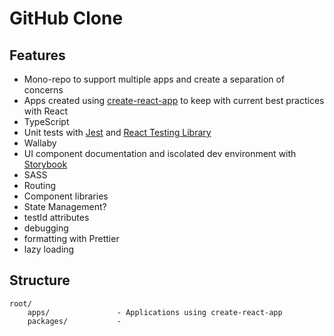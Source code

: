 # GitHub Clone

## Features

- Mono-repo to support multiple apps and create a separation of concerns
- Apps created using [create-react-app](https://reactjs.org/docs/create-a-new-react-app.html) to keep with current best practices with React
- TypeScript
- Unit tests with [Jest](https://jestjs.io/) and [React Testing Library](https://testing-library.com/docs/react-testing-library/intro)
- Wallaby
- UI component documentation and iscolated dev environment with [Storybook](https://storybook.js.org/)
- SASS
- Routing
- Component libraries
- State Management?
- testId attributes
- debugging
- formatting with Prettier
- lazy loading

## Structure

```
root/
    apps/               - Applications using create-react-app
    packages/           -

```
